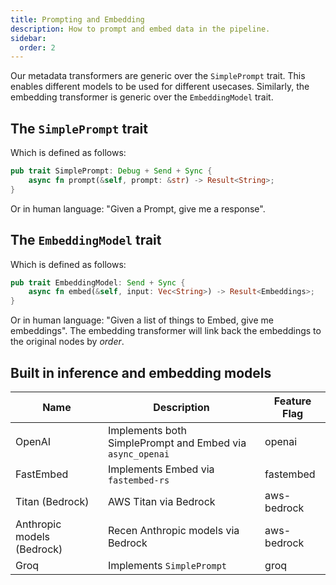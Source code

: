 ```yaml
---
title: Prompting and Embedding
description: How to prompt and embed data in the pipeline.
sidebar:
  order: 2
---
```


Our metadata transformers are generic over the `SimplePrompt` trait. This enables different models to be used for different usecases. Similarly, the embedding transformer is generic over the `EmbeddingModel` trait.

## The `SimplePrompt` trait

Which is defined as follows:

```rust
pub trait SimplePrompt: Debug + Send + Sync {
    async fn prompt(&self, prompt: &str) -> Result<String>;
}
```

Or in human language: "Given a Prompt, give me a response".

## The `EmbeddingModel` trait

Which is defined as follows:

```rust
pub trait EmbeddingModel: Send + Sync {
    async fn embed(&self, input: Vec<String>) -> Result<Embeddings>;
}
```

Or in human language: "Given a list of things to Embed, give me embeddings". The embedding transformer will link back the embeddings to the original nodes by _order_.

## Built in inference and embedding models

<small>

| Name                       | Description                                               | Feature Flag |
| -------------------------- | --------------------------------------------------------- | ------------ |
| OpenAI                     | Implements both SimplePrompt and Embed via `async_openai` | openai       |
| FastEmbed                  | Implements Embed via `fastembed-rs`                       | fastembed    |
| Titan (Bedrock)            | AWS Titan via Bedrock                                     | aws-bedrock  |
| Anthropic models (Bedrock) | Recen Anthropic models via Bedrock                        | aws-bedrock  |
| Groq                       | Implements `SimplePrompt`                                 | groq         |

</small>
